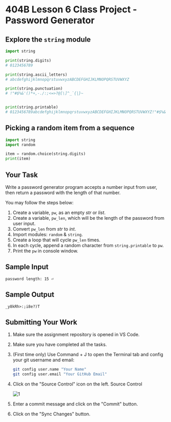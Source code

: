 # 404B Lesson 6 Class Project - Password Generator

## Explore the `string` module

```python
import string

print(string.digits)
# 0123456789

print(string.ascii_letters)
# abcdefghijklmnopqrstuvwxyzABCDEFGHIJKLMNOPQRSTUVWXYZ

print(string.punctuation)
# !"#$%&'()*+,-./:;<=>?@[\]^_`{|}~


print(string.printable)
# 0123456789abcdefghijklmnopqrstuvwxyzABCDEFGHIJKLMNOPQRSTUVWXYZ!"#$%&'()*+,-./:;<=>?@[\]^_`{|}~

```

## Picking a random item from a sequence

```python
import string
import random

item = random.choice(string.digits)
print(item)
```

## Your Task

Write a password generator program accepts a number input from user, then return a password with the length of that number.

You may follow the steps below:

1. Create a variable, `pw`, as an empty *str* or *list*.
2. Create a variable, `pw_len`, which will be the length of the password from user input.
3. Convert `pw_len` from *str* to *int*.
4. Import modules: `random` & `string`.
5. Create a loop that will cycle `pw_len` times.
6. In each cycle, append a random character from `string.printable` to `pw`.
7. Print the `pw` in console window.

## Sample Input

`password length: 15 ⏎`

## Sample Output

`_y8kRh>:;i8e?)T`

## Submitting Your Work

1. Make sure the assignment repository is opened in VS Code.

2. Make sure you have completed all the tasks.

3. (First time only)
Use Command + J to open the Terminal tab and config your git username and email:

    ```bash
    git config user.name "Your Name"
    git config user.email "Your GitHub Email"
    ```

4. Click on the "Source Control" icon on the left. Source Control

    ![1](https://github.com/BlueinnoClassroom/404B-L2.1-Template/assets/155412668/2c31026e-c14d-484f-bb9e-dc87189a0216)

5. Enter a commit message and click on the "Commit" button.

6. Click on the "Sync Changes" button.
